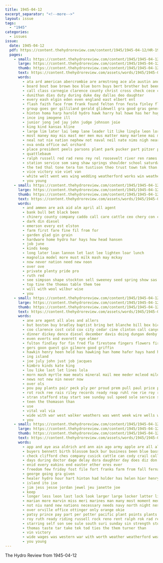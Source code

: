 ```yaml
---
title: 1945-04-12
excerpt_separator: "<!--more-->"
layout: issue
tags:
  - "1945"
categories:
  - issues
issue:
  date: 1945-04-12
  pdf: https://content.thehydroreview.com/content/1945/1945-04-12/HR-1945-04-12.pdf
  pages:
    - small: https://content.thehydroreview.com/content/1945/1945-04-12/small/HR-1945-04-12-01.jpg
      large: https://content.thehydroreview.com/content/1945/1945-04-12/large/HR-1945-04-12-01.jpg
      thumb: https://content.thehydroreview.com/content/1945/1945-04-12/thumbnails/HR-1945-04-12-01.jpg
      text: https://content.thehydroreview.com/assets/words/1945/1945-04-12/HR-1945-04-12-01.txt
      words:
        - ata ard american abercrombie are armstrong ace ale austin and alexis all aul april aya ann ane ath
        - board bout bae brown box blue born buys bert brother but been baptist bue bis bhatt boy bee ban buy bol blum betty bale back business bel
        - call class carnegie clarence county christ cross check cece carl cha christian charlie cas cease colorado con court cong cad chap charles caddo carol claud code compton city can church
        - dunithan dies duty during duke day dallas deo daughter
        - every eash elgin eden even england east elbert ent
        - flash faith face from frank found felton fron festa finley flood free for fam farm friday fried friends fane
        - group goes ger gilliland gerald glidewell gra good gras general games glass goin gene grow
        - hinton homa harp harold hydro hawk harry hal howe has her hugh hopping house held howton hor hubbard homer hoge heart hus hyde hurt hook high hint hunting houston horace hope had head hoos henry
        - ince ing imogene ill
        - junior jong jed jay john judge johnson joie
        - king kind kansas kline
        - large lim later lai lemp lane leader lit like lingle leon lora left lot lawrence leslie lunch life lae last locker legion lasley living long lage
        - most maney may mis mast mer men mus matter many marlene mai mare mar march mir mat members mong mansell mand molly mickey mita mee
        - neal nat nie nation nephew not naval neil nate nims nigh near noe noble now nga news
        - ova onda office owl orchard
        - place president peels parsons plant park pucker part pitzer pai paso present pastor poppy piano peon pany pela pet petite pen paci port por pees purple
        - quattlebaum
        - ralph russell red rad reno rey rel roosevelt river ren rames rue rem roy
        - station service som sang shaw springs shoulder school saturday say state sans saw states sam stange she schoo still special stock stroke sheridan sell soon see scott stand second sayre smithville slight self stops stewart side shoots sorrow sandra show son
        - the ted thal tone tera ton tustison theo trust town tok than tor trees thralls tucker texas talkington tex tyra train
        - vice victory vie viet van
        - white welt went wes wing wedding weatherford works win weather will wreath week way wie words well word wish washington was with whitley want winter while why
        - you young
    - small: https://content.thehydroreview.com/content/1945/1945-04-12/small/HR-1945-04-12-02.jpg
      large: https://content.thehydroreview.com/content/1945/1945-04-12/large/HR-1945-04-12-02.jpg
      thumb: https://content.thehydroreview.com/content/1945/1945-04-12/thumbnails/HR-1945-04-12-02.jpg
      text: https://content.thehydroreview.com/assets/words/1945/1945-04-12/HR-1945-04-12-02.txt
      words:
        - and ammen are ask aid alm april all agent
        - bank bull bet black been
        - chinery county company caddo call care cattle ceo chery con city cotton coupe clerk
        - dark din diesel
        - emerson every est elston
        - farm first fare fine fil from for
        - garden glad gin grain
        - hardware home hydro har hays how head hansen
        - job june
        - kinds keep
        - long later loan lannon let last lee lighten loar lunch
        - magnolia model more must milk mash may mckay
        - now never nation need new noon
        - over ove
        - private plenty pride pro
        - ruth red
        - see simpson shape stockton sell sweeney seed spring show sas sondag steel sale saturday
        - top tine the thomas table them tee
        - will with wool wilbur wise
        - you
    - small: https://content.thehydroreview.com/content/1945/1945-04-12/small/HR-1945-04-12-03.jpg
      large: https://content.thehydroreview.com/content/1945/1945-04-12/large/HR-1945-04-12-03.jpg
      thumb: https://content.thehydroreview.com/content/1945/1945-04-12/thumbnails/HR-1945-04-12-03.jpg
      text: https://content.thehydroreview.com/assets/words/1945/1945-04-12/HR-1945-04-12-03.txt
      words:
        - ane are agent all ales and allers
        - but boston buy bradley baptist bring bet blanche bill box bickell bethel ballou byrum been bank big
        - coo clarence cost cold cox city cedar cine clinton call canyon come car carrier coffey church can cee cause chee company
        - dinner dickey dence diesel december davis doing dungan denby delmar day
        - even everts end everett eye elmer
        - fulton findley for fin fred flo firestone fingers flowers first fay francis friday fields
        - gers goon guest gin gilmore good griffin
        - hawkin henry heen held has hawking han home hafer hays hand hydro hour how harvey hale high hater hardware
        - ing island
        - joe july john just job jacques
        - kimbro kinds kate king
        - lou like last let lines lola
        - morn mash myrtle mae meats mineral mail mee meder mcleod mildred miles mis made more
        - news not new nin never now
        - over ols
        - pou pay plants pair peck ply per proud prem pull paul price pounds past
        - rot rock ree rais riley records ready reap ruhl roe rie roy rank
        - stran stafford stay start see sunday sul speed sole service sia shower sale
        - teen the thomason than
        - use
        - vital val via
        - wide with war west walker weathers was went week wire wells worlds wold wilbur weatherford will wages
        - you
    - small: https://content.thehydroreview.com/content/1945/1945-04-12/small/HR-1945-04-12-04.jpg
      large: https://content.thehydroreview.com/content/1945/1945-04-12/large/HR-1945-04-12-04.jpg
      thumb: https://content.thehydroreview.com/content/1945/1945-04-12/thumbnails/HR-1945-04-12-04.jpg
      text: https://content.thehydroreview.com/assets/words/1945/1945-04-12/HR-1945-04-12-04.txt
      words:
        - app and aye asa aldrich ard ann ain ago army apple are all als arkansas archer ary april
        - buyers bennett birth blossom back bur business been blue bassler bins brown boa bread bessie board bull but bons
        - check clifford ches company cusick cattle can cody crail callison church county charter champion colony charles case cone cullison city cupid charlie chaffee caddo car compton custer coffee clinton channel columbia
        - days during doctor dage delay dora daughter day does diz don dooley deere dio
        - enid every eakins end easter ether eres ever
        - freedom few friday fost file fort franks farm from fall fernando fields full fan first fame for force fight frank farms
        - george going gra given
        - healer hydro hour hart hinton had holder has helen hier henry how her holderman henke husband held
        - island ito ise
        - jim jess jesse jordan jewel jeu janette joe
        - keep
        - longer less leon last lock look larger large locker latter life
        - marian more marvin miss meri marines man many most moment med market money miller
        - not niu nand new nations necessary needs navy north night nest now
        - over orville office ottinger only orange okie
        - patsy prince pay part per potter pacific plant points plants pel place pryor poo present pate pond persons public
        - roy ruth ready riding russell rock reno rent ralph rok rad reason real
        - starring self son see sule south suri sunday sin strength store soon sun saturday sell starrett sons saka sire smith save sion side sturdy season seas sey scott shute street show stockton service she swiggart start
        - thomas taste tar take tek tod ties the them turner than
        - vin victory
        - wide wages was western war with worth weather weatherford wear week will west work want well willingham write went weeks
        - you young
---
```


The Hydro Review from 1945-04-12

<!--more-->


